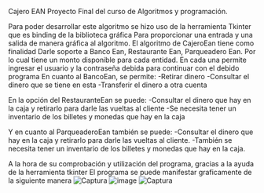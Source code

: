 Cajero EAN
Proyecto Final del curso de Algoritmos y programación. 

Para poder desarrollar este algoritmo se hizo uso de la herramienta Tkinter que es  binding de la biblioteca gráfica
Para proporcionar una entrada y una salida de manera gráfica al algoritmo.
El algoritmo de CajeroEan tiene como finalidad 
Darle soporte a Banco Ean,
Restaurante Ean,
Parqueadero Ean.
Por lo cual tiene un monto disponible para cada entidad.
En cada una permite ingresar el usuario y la contraseña debida para continuar con el debido programa
En cuanto al BancoEan, se permite:
-Retirar dinero
-Consultar el dinero que se tiene en esta
-Transferir el dinero a otra cuenta

En la opción del RestauranteEan se puede:
-Consultar el dinero que hay en la caja y retirarlo para darle las vueltas al cliente
-Se necesita tener un inventario de los billetes y monedas que hay en la caja

Y en cuanto al ParqueaderoEan también se puede:
-Consultar el dinero que hay en la caja y retirarlo para darle las vueltas al cliente.
-También se necesita tener un inventario de los billetes y monedas que hay en la caja.

A la hora de su comprobación y utilización del programa, gracias a la ayuda de la herramienta tkinter
El programa se puede manifestar graficamente de la siguiente manera
![Captura](https://user-images.githubusercontent.com/88062468/133941990-22dcaa83-f9e2-46c3-87c8-a79917fb424f.png)
![image](https://user-images.githubusercontent.com/87994869/133942386-6e9c2352-3e0c-4951-86b0-b9078bc3435a.png)
![Captura](https://user-images.githubusercontent.com/88062468/133942032-188f234a-c685-4fcd-ae2d-6bc209ca6514.png)


